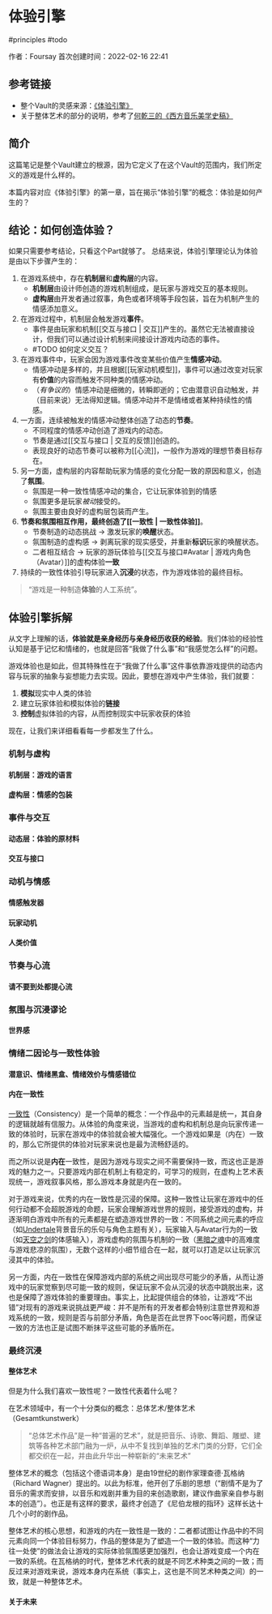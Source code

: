 # 体验引擎

 #principles #todo 
 
作者：Foursay
首次创建时间：2022-02-16 22:41


## 参考链接

- 整个Vault的灵感来源：[《体验引擎》](https://book.douban.com/subject/26323699/)
- 关于整体艺术的部分的说明，参考了[何乾三的《西方音乐美学史稿》](https://book.douban.com/subject/1278287/)

## 简介

这篇笔记是整个Vault建立的根源，因为它定义了在这个Vault的范围内，我们所定义的游戏是什么样的。

本篇内容对应《体验引擎》的第一章，旨在揭示“体验引擎”的概念：体验是如何产生的？


## 结论：如何创造体验？

如果只需要参考结论，只看这个Part就够了。
总结来说，体验引擎理论认为体验是由以下步骤产生的：

1. 在游戏系统中，存在**机制层**和**虚构层**的内容。
	- **机制层**由设计师创造的游戏机制组成，是玩家与游戏交互的基本规则。
	- **虚构层**由开发者通过叙事，角色或者环境等手段包装，旨在为机制产生的情感添加意义。
2. 在游戏过程中，机制层会触发游戏**事件**。
	- 事件是由玩家和机制[[交互与接口 | 交互]]产生的。虽然它无法被直接设计，但我们可以通过设计机制来间接设计游戏内动态的事件。
	- #TODO 如何定义交互？
3. 在游戏事件中，玩家会因为游戏事件改变某些价值产生**情感冲动**。
	- 情感冲动是多样的，并且根据[[玩家动机模型]]，事件可以通过改变对玩家有**价值**的内容而触发不同种类的情感冲动。
	- （*有争议的*）情感冲动是细微的，转瞬即逝的；它由潜意识自动触发，并（目前来说）无法得知逻辑。情感冲动并不是情绪或者某种持续性的情感。
4. 一方面，连续被触发的情感冲动整体创造了动态的**节奏**。
	- 不同程度的情感冲动创造了游戏内的动态。
	- 节奏是通过[[交互与接口 | 交互的反馈]]创造的。
	- 表现良好的动态节奏可以被称为[[心流]]，一般作为游戏的理想节奏目标存在。
5. 另一方面，虚构层的内容帮助玩家为情感的变化分配一致的原因和意义，创造了**氛围**。
	- 氛围是一种一致性情感冲动的集合，它让玩家体验到的情感
	- 氛围更多是玩家*被动*接受的。
	- 氛围主要由良好的虚构层包装而产生。
6. **节奏和氛围相互作用，最终创造了[[一致性 | 一致性体验]]**。
	- 节奏制造的动态挑战 -> 激发玩家的**唤醒**状态。
	- 氛围制造的虚构感 -> 剥离玩家的现实感受，并重新**标识**玩家的唤醒状态。
	- 二者相互结合 -> 玩家的游玩体验与[[交互与接口#Avatar | 游戏内角色（Avatar）]]的虚构体验**一致**
7. 持续的一致性体验引导玩家进入**沉浸**的状态，作为游戏体验的最终目标。


> “游戏是一种制造**体验**的人工系统”。



## 体验引擎拆解


从文字上理解的话，**体验就是亲身经历与亲身经历收获的经验**。我们体验的经验性认知是基于记忆和情绪的，也就是回答“我做了什么事”和“我感觉怎么样”的问题。

游戏体验也是如此，但其特殊性在于“我做了什么事”这件事依靠游戏提供的动态内容与玩家的抽象与妄想能力去实现。因此，要想在游戏中产生体验，我们就要：
1. **模拟**现实中人类的体验
2. 建立玩家体验和模拟体验的**链接**
3. **控制**虚拟体验的内容，从而控制现实中玩家收获的体验

现在，让我们来详细看看每一步都发生了什么。


### 机制与虚构

#### 机制层：游戏的语言


#### 虚构层：情感的包装



### 事件与交互


#### 动态层：体验的原材料

#### 交互与接口



### 动机与情感

#### 情感触发器

#### 玩家动机


#### 人类价值



### 节奏与心流

#### 

#### 请不要到处都提心流



### 氛围与沉浸谬论

#### 世界感




### 情绪二因论与一致性体验

#### 潜意识、情绪黑盒、情绪效价与情感错位

#### 内在一致性

[一致性](app://obsidian.md/%E4%B8%80%E8%87%B4%E6%80%A7)（Consistency）是一个简单的概念：一个作品中的元素越是统一，其自身的逻辑就越有信服力。从体验的角度来说，当游戏的虚构和机制总是向玩家传递一致的体验时，玩家在游戏中的体验就会被大幅强化。一个游戏如果是（内在）一致的，那么它所提供的体验对玩家来说也是最为流畅舒适的。

而之所以说是**内在**一致性，是因为游戏与现实之间不需要保持一致，而这也正是游戏的魅力之一。只要游戏内部在机制上有稳定的，可学习的规则，在虚构上艺术表现统一，游戏叙事风格，那么游戏本身就是内在一致的。

对于游戏来说，优秀的内在一致性是沉浸的保障。这种一致性让玩家在游戏中的任何行动都不会超脱游戏的命题，玩家会理解游戏世界的规则，接受游戏的虚构，并逐渐明白游戏中所有的元素都是在塑造游戏世界的一致：不同系统之间元素的呼应（如[Undertale](app://obsidian.md/Undertale)背景音乐的乐句与角色主题有关），玩家输入与Avatar行为的一致（如[天空之剑](app://obsidian.md/%E5%A4%A9%E7%A9%BA%E4%B9%8B%E5%89%91)的体感输入），游戏虚构的氛围与机制的一致（[黑暗之魂](app://obsidian.md/Dark%20Souls)中的高难度与游戏悲凉的氛围），无数个这样的小细节组合在一起，就可以打造足以让玩家沉浸其中的体验。

另一方面，内在一致性在保障游戏内部的系统之间出现尽可能少的矛盾，从而让游戏中的玩家觉察到尽可能一致的规则，保证玩家不会从沉浸的状态中跳脱出来，这也是保障了游戏体验的重要理由。事实上，比起提供组合的体验，让游戏“不出错”对现有的游戏来说挑战更严峻：并不是所有的开发者都会特别注意世界观和游戏系统的一致，规则是否与前部分矛盾，角色是否在此世界下ooc等问题，而保证一致的方法也正是试图不断抹平这些可能的矛盾所在。


### 最终沉浸


#### 整体艺术

但是为什么我们喜欢一致性呢？一致性代表着什么呢？

在艺术领域中，有一个十分类似的概念：总体艺术/整体艺术（Gesamtkunstwerk）

> “总体艺术作品”是一种“普遍的艺术”，就是把音乐、诗歌、舞蹈、雕塑、建筑等各种艺术部门融为一炉，从中不复找到单独的艺术门类的分野，它们全都交织在一起，并由此升华出一种崭新的“未来艺术”

整体艺术的概念（包括这个德语词本身）是由19世纪的剧作家理查德·瓦格纳（Richard Wagner）提出的。以此为标准，他开创了乐剧的思想（“剧情不是为了音乐的需求而安排，以音乐和戏剧并重为目的来创造歌剧，建议作曲家亲自参与剧本的创造”）。也正是有这样的要求，最终才创造了《尼伯龙根的指环》这样长达十几个小时的剧作品。

整体艺术的核心思想，和游戏的内在一致性是一致的：二者都试图让作品中的不同元素向同一个体验目标努力，作品的整体是为了塑造一个一致的体验。而这种“力往一处使”的做法会让游戏的实际体验氛围感更加强烈，也会让游戏变成一个内在一致的系统。在瓦格纳的时代，整体艺术代表的就是不同艺术种类之间的一致；而反过来对游戏来说，游戏本身内在系统（事实上，这也是不同艺术种类之间）的一致，就是一种整体艺术。


#### 关于未来




